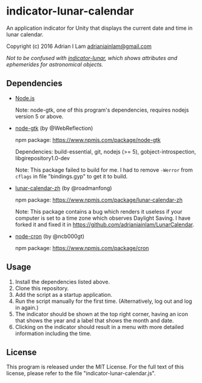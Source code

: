 # indicator-lunar-calendar

An application indicator for Unity that displays the current date and time
in lunar calendar.

Copyright (c) 2016 Adrian I Lam <adrianiainlam@gmail.com>

*Not to be confused with [indicator-lunar][1], which shows attributes and
ephemerides for astronomical objects.*

[1]: https://launchpad.net/~thebernmeister/+archive/ubuntu/ppa

## Dependencies

 - [Node.js][2]
   
   Note: node-gtk, one of this program's dependencies, requires nodejs version
   5 or above.
   
   [2]: https://nodejs.org/en/

 - [node-gtk][3] (by @WebReflection)
 
   npm package: https://www.npmjs.com/package/node-gtk
   
   Dependencies: build-essential, git, nodejs (>= 5), gobject-introspection,
   libgirepository1.0-dev
   
   Note: This package failed to build for me. I had to remove `-Werror` from
   `cflags` in file "bindings.gyp" to get it to build.
   
   [3]: https://github.com/WebReflection/node-gtk
   
 - [lunar-calendar-zh][4] (by @roadmanfong)

   npm package: https://www.npmjs.com/package/lunar-calendar-zh
   
   Note: This package contains a bug which renders it useless if your computer
   is set to a time zone which observes Daylight Saving. I have forked it and
   fixed it in <https://github.com/adrianiainlam/LunarCalendar>.
   
   [4]: https://github.com/roadmanfong/LunarCalendar
   
 - [node-cron][5] (by @ncb000gt)
 
   npm package: https://www.npmjs.com/package/cron
   
   [5]: https://github.com/ncb000gt/node-cron

## Usage

 1. Install the dependencies listed above.
 2. Clone this repository.
 3. Add the script as a startup application.
 4. Run the script manually for the first time. (Alternatively, log out
    and log in again.)
 5. The indicator should be shown at the top right corner, having an icon
    that shows the year and a label that shows the month and date.
 6. Clicking on the indicator should result in a menu with more detailed
    information including the time.

## License

This program is released under the MIT License. For the full text of this
license, please refer to the file "indicator-lunar-calendar.js".
